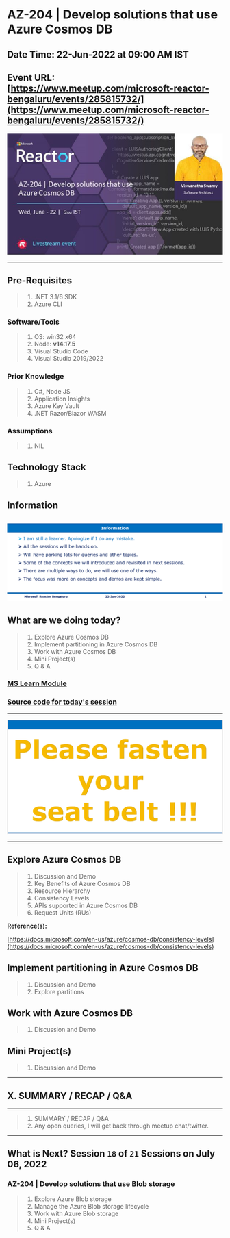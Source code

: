 # AZ-204 | Develop solutions that use Azure Cosmos DB

## Date Time: 22-Jun-2022 at 09:00 AM IST

## Event URL: [https://www.meetup.com/microsoft-reactor-bengaluru/events/285815732/](https://www.meetup.com/microsoft-reactor-bengaluru/events/285815732/)

![Viswanatha Swamy P K |150x150](./Documentation/Images/ViswanathaSwamyPK.PNG)

---

## Pre-Requisites

> 1. .NET 3.1/6 SDK
> 1. Azure CLI

### Software/Tools

> 1. OS: win32 x64
> 1. Node: **v14.17.5**
> 1. Visual Studio Code
> 1. Visual Studio 2019/2022

### Prior Knowledge

> 1. C#, Node JS
> 1. Application Insights
> 1. Azure Key Vault
> 1. .NET Razor/Blazor WASM

### Assumptions

> 1. NIL

## Technology Stack

> 1. Azure

## Information

## ![Information | 100x100](./Documentation/Images/Information.PNG)

## What are we doing today?

> 1. Explore Azure Cosmos DB
> 1. Implement partitioning in Azure Cosmos DB
> 1. Work with Azure Cosmos DB
> 1. Mini Project(s)
> 1. Q & A

### [MS Learn Module](https://docs.microsoft.com/en-us/learn/paths/az-204-develop-solutions-that-use-azure-cosmos-db/)

### [Source code for today's session](https://github.com/vishipayyallore/speaker-series-2022/tree/main/microsoft-reactor/S17_2022Jun22_AzureCosmosDB)

---

![Information | 100x100](./Documentation/Images/SeatBelt.PNG)

---

## Explore Azure Cosmos DB

> 1. Discussion and Demo
> 1. Key Benefits of Azure Cosmos DB
> 1. Resource Hierarchy
> 1. Consistency Levels
> 1. APIs supported in Azure Cosmos DB
> 1. Request Units (RUs)

**Reference(s):**

[https://docs.microsoft.com/en-us/azure/cosmos-db/consistency-levels](https://docs.microsoft.com/en-us/azure/cosmos-db/consistency-levels)

## Implement partitioning in Azure Cosmos DB

> 1. Discussion and Demo
> 1. Explore partitions

## Work with Azure Cosmos DB

> 1. Discussion and Demo

## Mini Project(s)

> 1. Discussion and Demo

---

## X. SUMMARY / RECAP / Q&A

---

> 1. SUMMARY / RECAP / Q&A
> 2. Any open queries, I will get back through meetup chat/twitter.

---

## What is Next? Session `18` of `21` Sessions on July 06, 2022

### AZ-204 | Develop solutions that use Blob storage

> 1. Explore Azure Blob storage
> 1. Manage the Azure Blob storage lifecycle
> 1. Work with Azure Blob storage
> 1. Mini Project(s)
> 1. Q & A
